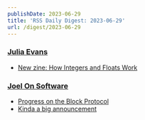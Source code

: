 ```yaml
---
publishDate: 2023-06-29
title: 'RSS Daily Digest: 2023-06-29'
url: /digest/2023-06-29
---
```


### [Julia Evans](https://jvns.ca/)

* [New zine: How Integers and Floats Work](https://jvns.ca/blog/2023/06/23/new-zine--how-integers-and-floats-work/)

### [Joel On Software](https://www.joelonsoftware.com/)

* [Progress on the Block Protocol](https://www.joelonsoftware.com/2022/12/19/progress-on-the-block-protocol/)
* [Kinda a big announcement](https://www.joelonsoftware.com/2021/06/02/kinda-a-big-announcement/)